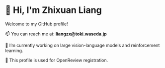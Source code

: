 # 👋 Hi, I'm Zhixuan Liang

Welcome to my GitHub profile!

📫 You can reach me at: **liangzx@toki.waseda.jp**

💼 I’m currently working on large vision-language models and reinforcement learning.

🔗 This profile is used for OpenReview registration.
